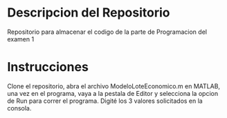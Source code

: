 # Descripcion del Repositorio
Repositorio para almacenar el codigo de la parte de Programacion del examen 1
# Instrucciones
Clone el repositorio, abra el archivo ModeloLoteEconomico.m en MATLAB, una vez en el programa, vaya a la pestala de Editor
y selecciona la opcion de Run para correr el programa. Digité los 3 valores solicitados en la consola.
